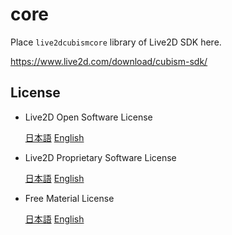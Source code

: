 # core

Place `live2dcubismcore` library of Live2D SDK here.

https://www.live2d.com/download/cubism-sdk/

## License

- Live2D Open Software License

  [日本語](https://www.live2d.com/eula/live2d-open-software-license-agreement_jp.html)
  [English](https://www.live2d.com/eula/live2d-open-software-license-agreement_en.html)

- Live2D Proprietary Software License

  [日本語](https://www.live2d.com/eula/live2d-proprietary-software-license-agreement_jp.html)
  [English](https://www.live2d.com/eula/live2d-proprietary-software-license-agreement_en.html)

- Free Material License

  [日本語](https://www.live2d.com/eula/live2d-free-material-license-agreement_jp.html)
  [English](https://www.live2d.com/eula/live2d-free-material-license-agreement_en.html)

